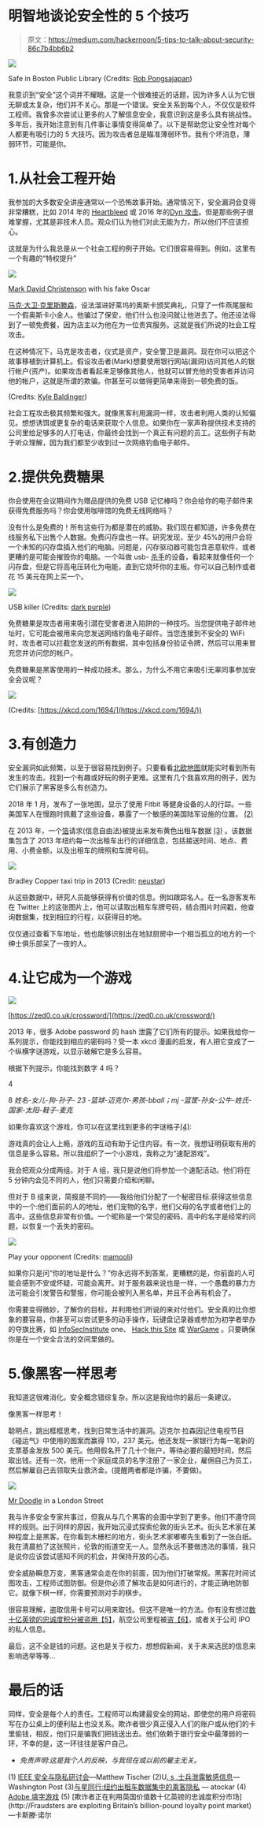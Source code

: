 # 明智地谈论安全性的 5 个技巧

> 原文：<https://medium.com/hackernoon/5-tips-to-talk-about-security-86c7b4bb6b2>

![](img/e49983a133429e30012ab889eb0b17b7.png)

Safe in Boston Public Library (Credits: [Rob Pongsajapan](https://www.flickr.com/photos/pong/288491653))

我意识到“安全”这个词并不耀眼。这是一个很难接近的话题，因为许多人认为它很无聊或太复杂，他们并不关心。那是一个错误。安全关系到每个人，不仅仅是软件工程师。我曾多次尝试让更多的人了解信息安全，我意识到这是多么具有挑战性。多年后，我开始注意到有几件事让事情变得简单了。以下是帮助您让安全性对每个人都更有吸引力的 5 大技巧。因为攻击者总是瞄准薄弱环节。我有个坏消息，薄弱环节，可能是你。

# 1.从社会工程开始

我参加的大多数安全讲座通常以一个恐怖故事开始。通常情况下，安全漏洞会变得非常糟糕，比如 2014 年的 [Heartbleed](http://heartbleed.com/) 或 2016 年的[Dyn 攻击](https://en.wikipedia.org/wiki/2016_Dyn_cyberattack)。但是那些例子很难掌握，尤其是非技术人员。观众们认为他们对此无能为力，所以他们不应该担心。

这就是为什么我总是从一个社会工程的例子开始。它们很容易得到。例如，这里有一个有趣的“特权提升”

![](img/cfc0a84635f757f71b69bfc6fd4ba248.png)

[Mark David Christenson](https://www.youtube.com/watch?v=XpIqfzYN4yM) with his fake Oscar

[马克·大卫·克里斯滕森](https://www.youtube.com/watch?v=XpIqfzYN4yM)，设法溜进好莱坞的奥斯卡颁奖典礼，只穿了一件燕尾服和一个假奥斯卡小金人。他骗过了保安，他们什么也没问就让他进去了。他还设法得到了一顿免费餐，因为店主以为他在为一位贵宾服务。这就是我们所说的社会工程攻击。

在这种情况下，马克是攻击者，仪式是资产，安全警卫是漏洞。现在你可以把这个故事移植到计算机上。假设攻击者(Mark)想要使用银行网站(漏洞)访问其他人的银行帐户(资产)。如果攻击者看起来足够像其他人，他就可以冒充他的受害者并访问他的帐户，这就是所谓的欺骗。你甚至可以做得更简单来得到一顿免费的饭。

(Credits: [Kyle Baldinger](https://twitter.com/kylesareus/status/424711496514289665/photo/1))

社会工程攻击极其频繁和强大。就像黑客利用漏洞一样，攻击者利用人类的认知偏见。想想诱饵或更复杂的电话来获取个人信息。如果你在一家声称提供技术支持的公司里给足够多的人打电话，你最终会找到一个真正有问题的员工。这些例子有助于听众理解，因为我们都至少收到过一次网络钓鱼电子邮件。

# 2.提供免费糖果

你会使用在会议期间作为赠品提供的免费 USB 记忆棒吗？你会给你的电子邮件来获得免费服务吗？你会使用咖啡馆的免费无线网络吗？

没有什么是免费的！所有这些行为都是潜在的威胁。我们现在都知道，许多免费在线服务私下出售个人数据。免费闪存盘也一样。研究发现，至少 45%的用户会将一个未知的闪存盘插入他们的电脑。问题是，闪存驱动器可能包含恶意软件，或者更糟的是可能会摧毁你的电脑。一个叫做 usb- [杀手](http://kukuruku.co/hub/diy/usb-killer)的设备，看起来就像任何一个闪存盘，但是它将高电压转化为电能，直到它烧坏你的主板。你可以自己制作或者花 15 美元在网上买一个。

![](img/968802ea49145f1122448b69540198a7.png)

USB killer (Credits: [dark purple](https://kukuruku.co/post/usb-killer/))

免费糖果是攻击者用来吸引潜在受害者进入陷阱的一种技巧。当您提供电子邮件地址时，它可能会被用来向您发送网络钓鱼电子邮件。当您连接到不安全的 WiFi 时，攻击者可以拦截您发送的所有数据，其中包括身份验证令牌，然后可以用来冒充您并访问您的帐户。

免费糖果是黑客使用的一种成功技术。那么，为什么不用它来吸引无辜同事参加安全会议呢？

![](img/04991efdcd41c19542437b75350f400c.png)

(Credits: [https://xkcd.com/1694/](https://xkcd.com/1694/))

# 3.有创造力

安全漏洞如此频繁，以至于很容易找到例子。只要看看[北欧地图](http://map.norsecorp.com/#/)就能实时看到所有发生的攻击。找到一个有趣或好玩的例子更难。这里有几个我喜欢用的例子，因为它们展示了黑客是多么有创造力。

2018 年 1 月，发布了一张地图，显示了使用 Fitbit 等健身设备的人的行踪。一些美国军人在慢跑时佩戴了这些设备，暴露了一个敏感的美国陆军设施的位置。 [(2)](https://www.washingtonpost.com/world/a-map-showing-the-users-of-fitness-devices-lets-the-world-see-where-us-soldiers-are-and-what-they-are-doing/2018/01/28/86915662-0441-11e8-aa61-f3391373867e_story.html)

在 2013 年，一个[箔](http://www.nysed.gov/foil)请求(信息自由法)被提出来发布黄色出租车数据 [(3)](https://research.neustar.biz/2014/09/15/riding-with-the-stars-passenger-privacy-in-the-nyc-taxicab-dataset/) 。该数据集包含了 2013 年纽约每一次出租车出行的详细信息，包括接送时间、地点、费用、小费金额，以及出租车的牌照和车牌号码。

![](img/6912d3b1d2ca11f6c0db7733ec5c4a6f.png)

Bradley Copper taxi trip in 2013 (Credit: [neustar](https://research.neustar.biz/2014/09/15/riding-with-the-stars-passenger-privacy-in-the-nyc-taxicab-dataset/))

从这些数据中，研究人员能够获得有价值的信息。例如跟踪名人。在一名游客发布在 Twitter 上的这张图片上，他可以读取出租车车牌号码，结合图片时间戳，他查询数据集，找到相应的行程，以获得目的地。

仅仅通过查看下车地址，他也能够识别出在地狱厨房中一个相当孤立的地方的一个绅士俱乐部呆了一夜的人。

# 4.让它成为一个游戏

![](img/ca1b3178f8053e9c0b825c7511d0e4d0.png)

[https://zed0.co.uk/crossword/](https://zed0.co.uk/crossword/)

2013 年，很多 Adobe password 的 hash 泄露了它们所有的提示。如果我给你一系列提示，你能找到相应的密码吗？受一本 xkcd 漫画的启发，有人把它变成了一个纵横字谜游戏，以显示破解它是多么容易。

根据下列提示，你能找到数字 4 吗？

4

8 *姓名-女儿-狗-孙子- 23 -篮球-迈克尔-男孩-bball；mj -篮筐-孙女-公牛-姓氏-国家-太阳-鞋子-麦克*

如果你喜欢这个游戏，你可以在这里找到更多的字谜格子[(4)](https://zed0.co.uk/crossword/):

游戏真的会让人上瘾，游戏的互动有助于记住内容。有一次，我想证明获取有用的信息是多么容易。所以我组织了一个小游戏，我称之为“速配游戏”。

我会把观众分成两组。对于 A 组，我只是说他们将参加一个速配活动。他们将在 5 分钟内会见不同的人，他们只需要介绍和闲聊。

但对于 B 组来说，简报是不同的——我给他们分配了一个秘密目标:获得这些信息中的一个:他们面前的人的地址，他们宠物的名字，他们父母的名字或者他们上的高中。这些信息非常有价值。一个昵称是一个常见的密码，高中的名字是经常的问题，以恢复一个丢失的密码。

![](img/08f1695385f622cbdc81873102749a07.png)

Play your opponent (Credits: [mamooli](https://www.flickr.com/photos/babairan/7104487239/in/photolist-bPNmxi-9eX2wd-HMTUVY-bPNkuV-22EFqse-GJ1Li-BP4W6W-frypah-8x9Uu8-d7LN6Y-254mz7H-dwabEd-6czRg3-dR1BCm-23nV5tj-9eLirM-9fcLMW-cwJf55-6P2cS4-9eG3is-9eV2io-9eLi7Z-6czRgf-9eG6pQ-6cxhNv-9eV1kW-ebTtJ-cpLAJL-7bxnB8-6P6oUA-9eUXsQ-8jh6Nh-RPQBap-MTyC-9eBBki-9fgGu8-9fgGpt-9fjPVN-5F31yC-9h6YkY-ebUaF-6BchQj-9AXpxu-3986VE-9eRWip-9eRUx6-7fUeRa-9fgEQp-9eTyvi-6gGKKL))

如果你只是问“你的地址是什么？”你永远得不到答案，更糟糕的是，你前面的人可能会感到不安或怀疑，可能会离开。对于服务器来说也是一样，一个愚蠢的暴力方法可能会引发警告和警报，你可能会被列入黑名单，并且不会再有机会了。

你需要变得微妙，了解你的目标，并利用他们所说的来对付他们。安全真的比你想象的要容易，你甚至可以尝试更多的动手操作，玩键盘记录器或参加为初学者举办的夺旗比赛，如 [InfoSecInstitute](http://resources.infosecinstitute.com/n00bs-ctf-labs-infosec-institute/#gref.) one、 [Hack this Site](https://www.hackthissite.org/) 或 [WarGame](http://overthewire.org/wargames) 。只要确保你是在一个安全合法的空间里做的。

# 5.像黑客一样思考

我知道这很难消化。安全概念错综复杂。所以这是我给你的最后一条建议。

像黑客一样思考！

聪明点，跳出框框思考，找到日常生活中的漏洞。迈克尔·拉森因记住电视节目《碰运气》中使用的图案而赢得 110，237 美元。他还发现一家银行为每一笔新的支票基金发放 500 美元。他用假名开了几十个账户，等待必要的最短时间，然后取出钱。还有一次，他用一个家庭成员的名字注册了一家企业，雇佣自己为员工，然后解雇自己去领取失业救济金。(提醒两者都是诈骗，不要做)。

![](img/0bfbc1b4fdd52e1a16009b96d78b1f51.png)

[Mr Doodle](http://mrdoodle.com/) in a London Street

我与许多安全专家共事过，但我从与几个黑客的会面中学到了更多。他们不遵守同样的规则。出于同样的原因，我开始沉浸式探索伦敦的街头艺术。街头艺术家在某种程度上是黑客。在你看到木栅栏的地方，街头艺术家嘟嘟先生看到了一张白纸。我在清晨拍了这张照片，伦敦的街道空无一人。显然永远不要做违法的事情，我只是说你应该尝试感知不同的机会，并保持开放的心态。

安全威胁瞬息万变，黑客通常会走在你的前面，因为他们打破常规。黑客花时间试图攻击，工程师试图防御。但是你必须了解攻击是如何进行的，才能正确地防御它。就像下棋一样，你需要预测对手的棋步。

很容易理解，盗取信用卡号可以用来取钱。但这不是唯一的方法。你有没有想过[数十亿英镑的忠诚度积分被盗用【5】](https://www.thememo.com/2016/08/10/how-fraudsters-are-exploiting-britains-billion-pound-loyalty-point-market/)，航空公司里程被盗[【6】](https://media.ccc.de/v/33c3-7964-where_in_the_world_is_carmen_sandiego)，或者关于公司 IPO 的私人信息。

最后，这不全是钱的问题。这也是关于权力，想想假新闻，关于未来选民的信息来影响选举等等…

# 最后的话

同样，安全是每个人的责任。工程师可以构建最安全的网站，即使您的用户将密码写在办公桌上的便利贴上也没关系。欺诈者很少真正侵入人们的账户或从他们的卡里偷钱，相反，他们只是骗我们把钱送出去。他们依赖于银行安全中最薄弱的一环，不幸的是，这一环往往是客户自己。

*   *免责声明:这是我个人的反映，与我现在或以前的雇主无关。*

(1) [IEEE 安全与隐私研讨会](https://www.youtube.com/channel/UC6pXMS7qre9GZW7A7FVM90Q)—Matthew Tischer
(2)U[. s .士兵泄露敏感信息](https://www.washingtonpost.com/world/a-map-showing-the-users-of-fitness-devices-lets-the-world-see-where-us-soldiers-are-and-what-they-are-doing/2018/01/28/86915662-0441-11e8-aa61-f3391373867e_story.html)—Washington Post
(3)[与星同行:纽约出租车数据集中的乘客隐私](https://research.neustar.biz/2014/09/15/riding-with-the-stars-passenger-privacy-in-the-nyc-taxicab-dataset/) — atockar
(4) [Adobe 填字游戏](https://zed0.co.uk/crossword/)
(5) [欺诈者正在利用英国价值数十亿英镑的忠诚度积分市场](http://Fraudsters are exploiting Britain’s billion-pound loyalty point market) —卡斯滕·诺尔